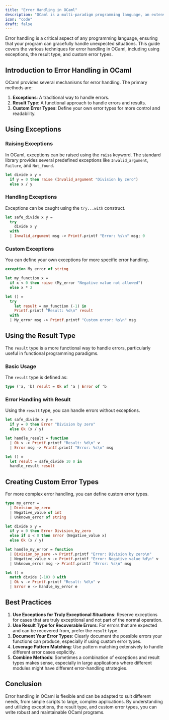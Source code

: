 ```yaml
---
title: "Error Handling in OCaml"
description: "OCaml is a multi-paradigm programming language, an extension of the Caml language, and a member of the ML (Meta Language) family."
icon: "code"
draft: false
---
```


Error handling is a critical aspect of any programming language, ensuring that your program can gracefully handle unexpected situations. This guide covers the various techniques for error handling in OCaml, including using exceptions, the result type, and custom error types.

## Introduction to Error Handling in OCaml

OCaml provides several mechanisms for error handling. The primary methods are:
1. **Exceptions**: A traditional way to handle errors.
2. **Result Type**: A functional approach to handle errors and results.
3. **Custom Error Types**: Define your own error types for more control and readability.

## Using Exceptions

### Raising Exceptions

In OCaml, exceptions can be raised using the `raise` keyword. The standard library provides several predefined exceptions like `Invalid_argument`, `Failure`, and `Not_found`.

```ocaml
let divide x y =
  if y = 0 then raise (Invalid_argument "Division by zero")
  else x / y
```

### Handling Exceptions

Exceptions can be caught using the `try...with` construct.

```ocaml
let safe_divide x y =
  try
    divide x y
  with
  | Invalid_argument msg -> Printf.printf "Error: %s\n" msg; 0
```

### Custom Exceptions

You can define your own exceptions for more specific error handling.

```ocaml
exception My_error of string

let my_function x =
  if x < 0 then raise (My_error "Negative value not allowed")
  else x * 2

let () =
  try
    let result = my_function (-1) in
    Printf.printf "Result: %d\n" result
  with
  | My_error msg -> Printf.printf "Custom error: %s\n" msg
```

## Using the Result Type

The `result` type is a more functional way to handle errors, particularly useful in functional programming paradigms.

### Basic Usage

The `result` type is defined as:

```ocaml
type ('a, 'b) result = Ok of 'a | Error of 'b
```

### Error Handling with Result

Using the `result` type, you can handle errors without exceptions.

```ocaml
let safe_divide x y =
  if y = 0 then Error "Division by zero"
  else Ok (x / y)

let handle_result = function
  | Ok v -> Printf.printf "Result: %d\n" v
  | Error msg -> Printf.printf "Error: %s\n" msg

let () =
  let result = safe_divide 10 0 in
  handle_result result
```

## Creating Custom Error Types

For more complex error handling, you can define custom error types.

```ocaml
type my_error =
  | Division_by_zero
  | Negative_value of int
  | Unknown_error of string

let divide x y =
  if y = 0 then Error Division_by_zero
  else if x < 0 then Error (Negative_value x)
  else Ok (x / y)

let handle_my_error = function
  | Division_by_zero -> Printf.printf "Error: Division by zero\n"
  | Negative_value v -> Printf.printf "Error: Negative value %d\n" v
  | Unknown_error msg -> Printf.printf "Error: %s\n" msg

let () =
  match divide (-10) 0 with
  | Ok v -> Printf.printf "Result: %d\n" v
  | Error e -> handle_my_error e
```

## Best Practices

1. **Use Exceptions for Truly Exceptional Situations**: Reserve exceptions for cases that are truly exceptional and not part of the normal operation.
2. **Use Result Type for Recoverable Errors**: For errors that are expected and can be recovered from, prefer the `result` type.
3. **Document Your Error Types**: Clearly document the possible errors your functions can produce, especially if using custom error types.
4. **Leverage Pattern Matching**: Use pattern matching extensively to handle different error cases explicitly.
5. **Combine Methods**: Sometimes a combination of exceptions and result types makes sense, especially in large applications where different modules might have different error-handling strategies.

## Conclusion

Error handling in OCaml is flexible and can be adapted to suit different needs, from simple scripts to large, complex applications. By understanding and utilizing exceptions, the result type, and custom error types, you can write robust and maintainable OCaml programs.
